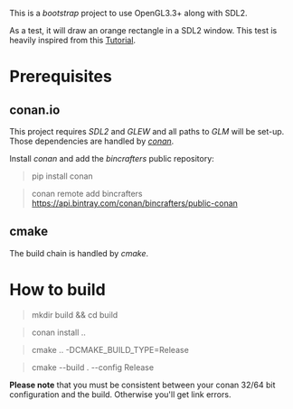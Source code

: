 This is a *bootstrap* project to use OpenGL3.3+ along with SDL2.

As a test, it will draw an orange rectangle in a SDL2 window. This test is heavily inspired from this [Tutorial](https://learnopengl.com/Getting-started/Hello-Triangle).

# Prerequisites

## conan.io

This project requires *SDL2* and *GLEW* and all paths to *GLM* will be set-up.
Those dependencies are handled by [*conan*](https://conan.io/).

Install *conan* and add the *bincrafters* public repository:
  > pip install conan
  
  > conan remote add bincrafters https://api.bintray.com/conan/bincrafters/public-conan
  
## cmake

The build chain is handled by *cmake*.

# How to build

  > mkdir build && cd build
  
  > conan install ..
  
  > cmake .. -DCMAKE_BUILD_TYPE=Release
  
  > cmake --build . --config Release
  
**Please note** that you must be consistent between your conan 32/64 bit configuration and the build. Otherwise you'll get link errors.
